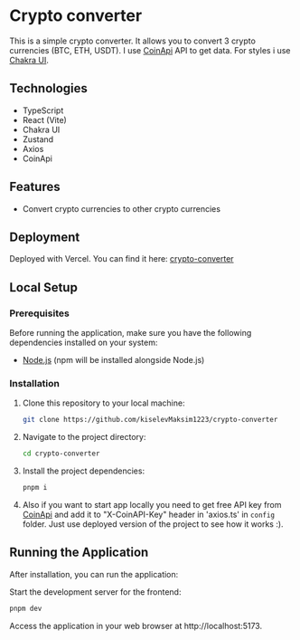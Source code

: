 # Crypto converter

This is a simple crypto converter. It allows you to convert 3 crypto currencies (BTC, ETH, USDT). I use [CoinApi](https://www.coinapi.io//) API to get data. For styles i use [Chakra UI](https://chakra-ui.com/).

## Technologies

- TypeScript
- React (Vite)
- Chakra UI
- Zustand
- Axios
- CoinApi

## Features

- Convert crypto currencies to other crypto currencies

## Deployment

Deployed with Vercel.
You can find it here: [crypto-converter](https://crypto-converter-rho.vercel.app/)

## Local Setup

### Prerequisites

Before running the application, make sure you have the following dependencies installed on your system:

- [Node.js](https://nodejs.org/) (npm will be installed alongside Node.js)

### Installation

1. Clone this repository to your local machine:

   ```bash
   git clone https://github.com/kiselevMaksim1223/crypto-converter

   ```

2. Navigate to the project directory:

   ```bash
   cd crypto-converter

   ```

3. Install the project dependencies:

   ```bash
   pnpm i

   ```

4. Also if you want to start app locally you need to get free API key from [CoinApi](https://www.coinapi.io/) and add it to "X-CoinAPI-Key" header in 'axios.ts' in `config` folder. Just use deployed version of the project to see how it works :).

## Running the Application

After installation, you can run the application:

Start the development server for the frontend:

```bash
pnpm dev

```

Access the application in your web browser at http://localhost:5173.
